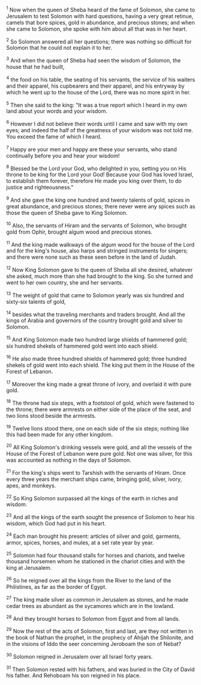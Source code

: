 <sup>1</sup> 
Now when the queen of Sheba heard of the fame of Solomon, she came to Jerusalem to test Solomon with hard questions, having a very great retinue, camels that bore spices, gold in abundance, and precious stones; and when she came to Solomon, she spoke with him about all that was in her heart. 

<sup>2</sup> 
So Solomon answered all her questions; there was nothing so difficult for Solomon that he could not explain it to her. 

<sup>3</sup> 
And when the queen of Sheba had seen the wisdom of Solomon, the house that he had built, 

<sup>4</sup> 
the food on his table, the seating of his servants, the service of his waiters and their apparel, his cupbearers and their apparel, and his entryway by which he went up to the house of the Lord, there was no more spirit in her. 

<sup>5</sup> 
Then she said to the king: "It was a true report which I heard in my own land about your words and your wisdom. 

<sup>6</sup> 
However I did not believe their words until I came and saw with my own eyes; and indeed the half of the greatness of your wisdom was not told me. You exceed the fame of which I heard. 

<sup>7</sup> 
Happy are your men and happy are these your servants, who stand continually before you and hear your wisdom! 

<sup>8</sup> 
Blessed be the Lord your God, who delighted in you, setting you on His throne to be king for the Lord your God! Because your God has loved Israel, to establish them forever, therefore He made you king over them, to do justice and righteousness." 

<sup>9</sup> 
And she gave the king one hundred and twenty talents of gold, spices in great abundance, and precious stones; there never were any spices such as those the queen of Sheba gave to King Solomon. 

<sup>10</sup> 
Also, the servants of Hiram and the servants of Solomon, who brought gold from Ophir, brought algum wood and precious stones. 

<sup>11</sup> 
And the king made walkways of the algum wood for the house of the Lord and for the king's house, also harps and stringed instruments for singers; and there were none such as these seen before in the land of Judah. 

<sup>12</sup> 
Now King Solomon gave to the queen of Sheba all she desired, whatever she asked, much more than she had brought to the king. So she turned and went to her own country, she and her servants.

<sup>13</sup> 
The weight of gold that came to Solomon yearly was six hundred and sixty-six talents of gold, 

<sup>14</sup> 
besides what the traveling merchants and traders brought. And all the kings of Arabia and governors of the country brought gold and silver to Solomon. 

<sup>15</sup> 
And King Solomon made two hundred large shields of hammered gold; six hundred shekels of hammered gold went into each shield. 

<sup>16</sup> 
He also made three hundred shields of hammered gold; three hundred shekels of gold went into each shield. The king put them in the House of the Forest of Lebanon. 

<sup>17</sup> 
Moreover the king made a great throne of ivory, and overlaid it with pure gold. 

<sup>18</sup> 
The throne had six steps, with a footstool of gold, which were fastened to the throne; there were armrests on either side of the place of the seat, and two lions stood beside the armrests. 

<sup>19</sup> 
Twelve lions stood there, one on each side of the six steps; nothing like this had been made for any other kingdom. 

<sup>20</sup> 
All King Solomon's drinking vessels were gold, and all the vessels of the House of the Forest of Lebanon were pure gold. Not one was silver, for this was accounted as nothing in the days of Solomon. 

<sup>21</sup> 
For the king's ships went to Tarshish with the servants of Hiram. Once every three years the merchant ships came, bringing gold, silver, ivory, apes, and monkeys. 

<sup>22</sup> 
So King Solomon surpassed all the kings of the earth in riches and wisdom. 

<sup>23</sup> 
And all the kings of the earth sought the presence of Solomon to hear his wisdom, which God had put in his heart. 

<sup>24</sup> 
Each man brought his present: articles of silver and gold, garments, armor, spices, horses, and mules, at a set rate year by year. 

<sup>25</sup> 
Solomon had four thousand stalls for horses and chariots, and twelve thousand horsemen whom he stationed in the chariot cities and with the king at Jerusalem. 

<sup>26</sup> 
So he reigned over all the kings from the River to the land of the Philistines, as far as the border of Egypt. 

<sup>27</sup> 
The king made silver as common in Jerusalem as stones, and he made cedar trees as abundant as the sycamores which are in the lowland. 

<sup>28</sup> 
And they brought horses to Solomon from Egypt and from all lands.

<sup>29</sup> 
Now the rest of the acts of Solomon, first and last, are they not written in the book of Nathan the prophet, in the prophecy of Ahijah the Shilonite, and in the visions of Iddo the seer concerning Jeroboam the son of Nebat? 

<sup>30</sup> 
Solomon reigned in Jerusalem over all Israel forty years. 

<sup>31</sup> 
Then Solomon rested with his fathers, and was buried in the City of David his father. And Rehoboam his son reigned in his place.